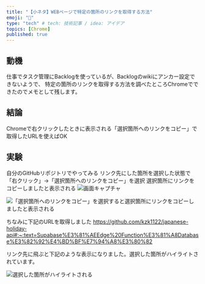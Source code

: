 ```yaml
---
title: "【小ネタ】WEBページで特定の箇所のリンクを取得する方法"
emoji: "🕌"
type: "tech" # tech: 技術記事 / idea: アイデア
topics: [Chrome]
published: true
---
```


## 動機

仕事でタスク管理にBacklogを使っているが、Backlogのwikiにアンカー設定できないようで、
特定の箇所のリンクを取得する方法を調べたところChromeでできたのでメモとして残します。

## 結論

Chromeで右クリックしたときに表示される「選択箇所へのリンクをコピー」で取得したURLを使えばOK

## 実験

自分のGitHubリポジトリでやってみる
リンク先にした箇所を選択した状態で「右クリック」→「選択箇所へのリンクをコピー」を選択
選択箇所にリンクをコピーしましたと表示される
![画面キャプチャ](https://storage.googleapis.com/zenn-user-upload/ac4225ad3f01-20241227.png)

![「選択箇所へのリンクをコピー」を選択すると選択箇所にリンクをコピーしましたと表示される](https://storage.googleapis.com/zenn-user-upload/7a0369bd6c0f-20241227.png)

ちなみに下記のURLを取得しました
https://github.com/kzk1122/japanese-holiday-api#:~:text=Supabase%E3%81%AEEdge%20Function%E3%81%A8Database%E3%82%92%E4%BD%BF%E7%94%A8%E3%80%82

リンク先に飛ぶと下記のような表示になりました。選択した箇所がハイライトされています。

![選択した箇所がハイライトされる](https://storage.googleapis.com/zenn-user-upload/80a92ceaf904-20241227.png)


